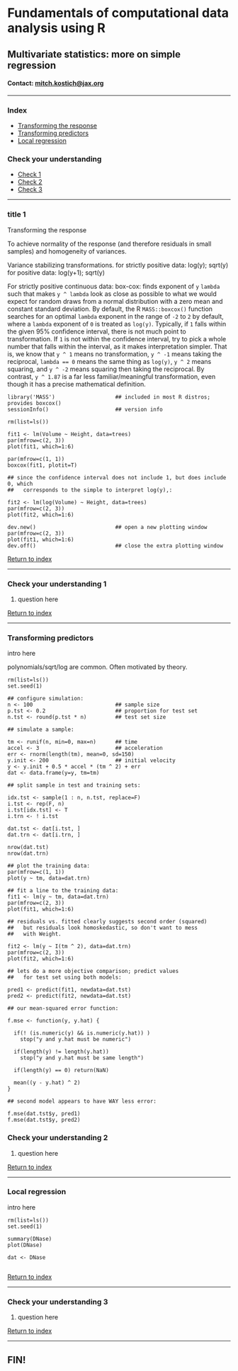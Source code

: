 # Fundamentals of computational data analysis using R
## Multivariate statistics: more on simple regression
#### Contact: mitch.kostich@jax.org

---

### Index

- [Transforming the response](#transforming-the-response)
- [Transforming predictors](#transforming-predictors)
- [Local regression](#local-regression)

### Check your understanding

- [Check 1](#check-your-understanding-1)
- [Check 2](#check-your-understanding-2)
- [Check 3](#check-your-understanding-3)

---

### title 1

Transforming the response

To achieve normality of the response (and therefore residuals in small 
  samples) and homogeneity of variances.

Variance stabilizing transformations. 
  for strictly positive data: log(y); sqrt(y)
  for positive data: log(y+1); sqrt(y)

For strictly positive continuous data: box-cox: finds exponent of `y` 
  `lambda` such that makes `y ^ lambda` look as close as possible to 
  what we would expect for random draws from a normal distribution 
  with a zero mean and constant standard deviation. By default, the
  R `MASS::boxcox()` function searches for an optimal `lambda` exponent in
  the range of `-2` to `2` by default, where a `lambda` exponent of 
  `0` is treated as `log(y)`. Typically, if `1` falls within the given
  95% confidence interval, there is not much point to transformation.
  If `1` is not within the confidence interval, try to pick a whole 
  number that falls within the interval, as it makes interpretation 
  simpler. That is, we know that `y ^ 1` means no transformation,
  `y ^ -1` means taking the reciprocal, `lambda == 0` means the same
  thing as `log(y)`, `y ^ 2` means squaring, and `y ^ -2` means 
  squaring then taking the reciprocal. By contrast, `y ^ 1.87`
  is a far less familiar/meaningful transformation, even though it
  has a precise mathematical definition.

```
library('MASS')                   ## included in most R distros; provides boxcox()
sessionInfo()                     ## version info

rm(list=ls())

fit1 <- lm(Volume ~ Height, data=trees)
par(mfrow=c(2, 3))
plot(fit1, which=1:6)

par(mfrow=c(1, 1))
boxcox(fit1, plotit=T)

## since the confidence interval does not include 1, but does include 0, which 
##   corresponds to the simple to interpret log(y),:

fit2 <- lm(log(Volume) ~ Height, data=trees)
par(mfrow=c(2, 3))
plot(fit2, which=1:6)

dev.new()                         ## open a new plotting window
par(mfrow=c(2, 3))
plot(fit1, which=1:6)
dev.off()                         ## close the extra plotting window

```

[Return to index](#index)

---

### Check your understanding 1

1) question here

[Return to index](#index)

---

### Transforming predictors

intro here

polynomials/sqrt/log are common. Often motivated by theory.

```
rm(list=ls())
set.seed(1)

## configure simulation:
n <- 100                          ## sample size
p.tst <- 0.2                      ## proportion for test set
n.tst <- round(p.tst * n)         ## test set size

## simulate a sample:

tm <- runif(n, min=0, max=n)      ## time
accel <- 3                        ## acceleration
err <- rnorm(length(tm), mean=0, sd=150)
y.init <- 200                     ## initial velocity
y <- y.init + 0.5 * accel * (tm ^ 2) + err
dat <- data.frame(y=y, tm=tm)

## split sample in test and training sets:

idx.tst <- sample(1 : n, n.tst, replace=F)
i.tst <- rep(F, n)
i.tst[idx.tst] <- T
i.trn <- ! i.tst

dat.tst <- dat[i.tst, ]
dat.trn <- dat[i.trn, ]

nrow(dat.tst)
nrow(dat.trn)

## plot the training data:
par(mfrow=c(1, 1))
plot(y ~ tm, data=dat.trn)

## fit a line to the training data:
fit1 <- lm(y ~ tm, data=dat.trn)
par(mfrow=c(2, 3))
plot(fit1, which=1:6)

## residuals vs. fitted clearly suggests second order (squared)
##   but residuals look homoskedastic, so don't want to mess 
##   with Weight.

fit2 <- lm(y ~ I(tm ^ 2), data=dat.trn)
par(mfrow=c(2, 3))
plot(fit2, which=1:6)

## lets do a more objective comparison; predict values
##   for test set using both models:

pred1 <- predict(fit1, newdata=dat.tst)
pred2 <- predict(fit2, newdata=dat.tst)

## our mean-squared error function:

f.mse <- function(y, y.hat) {

  if(! (is.numeric(y) && is.numeric(y.hat)) )
    stop("y and y.hat must be numeric")

  if(length(y) != length(y.hat))
    stop("y and y.hat must be same length")

  if(length(y) == 0) return(NaN)

  mean((y - y.hat) ^ 2)
}

## second model appears to have WAY less error:

f.mse(dat.tst$y, pred1)
f.mse(dat.tst$y, pred2)

```

### Check your understanding 2

1) question here

[Return to index](#index)

---

### Local regression

intro here

```
rm(list=ls())
set.seed(1)

summary(DNase)
plot(DNase)

dat <- DNase


```

[Return to index](#index)

---

### Check your understanding 3

1) question here

[Return to index](#index)

---

## FIN!
